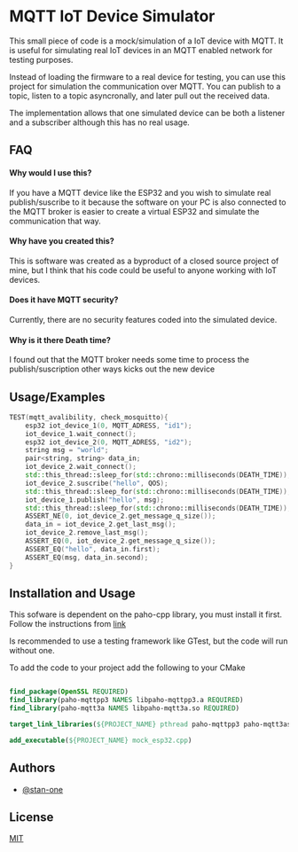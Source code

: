 
# MQTT IoT Device Simulator 

This small piece of code is a mock/simulation of a IoT device with MQTT. It is useful for simulating real IoT devices in an MQTT enabled network for testing purposes.

Instead of loading the firmware to a real device for testing, you can use this project for simulation the communication over MQTT. You can publish to a topic, listen to a topic asyncronally, and later pull out the received data.

The implementation allows that one simulated device can be both a listener and a subscriber although this has no real usage.








## FAQ

#### Why would I use this?

If you have a MQTT device like the ESP32 and you wish to simulate real publish/suscribe to it because the software on your PC is also connected to the MQTT broker is easier to create a virtual ESP32 and simulate the communication that way. 

#### Why have you created this?

This is software was created as a byproduct of a closed source project of mine, but I think that his code could be useful to anyone working with IoT devices.

#### Does it have MQTT security?

Currently, there are no security features coded into the simulated device.

#### Why is it there Death time?

I found out that the MQTT broker needs some time to process the publish/suscription other ways kicks out the new device


## Usage/Examples

```cpp
TEST(mqtt_avalibility, check_mosquitto){
    esp32 iot_device_1(0, MQTT_ADRESS, "id1");
    iot_device_1.wait_connect();
    esp32 iot_device_2(0, MQTT_ADRESS, "id2");
    string msg = "world";
    pair<string, string> data_in;
    iot_device_2.wait_connect();
    std::this_thread::sleep_for(std::chrono::milliseconds(DEATH_TIME));
    iot_device_2.suscribe("hello", QOS);
    std::this_thread::sleep_for(std::chrono::milliseconds(DEATH_TIME));
    iot_device_1.publish("hello", msg);
    std::this_thread::sleep_for(std::chrono::milliseconds(DEATH_TIME));
    ASSERT_NE(0, iot_device_2.get_message_q_size());
    data_in = iot_device_2.get_last_msg();
    iot_device_2.remove_last_msg();
    ASSERT_EQ(0, iot_device_2.get_message_q_size());
    ASSERT_EQ("hello", data_in.first);
    ASSERT_EQ(msg, data_in.second);
}
```


## Installation and Usage

This sofware is dependent on the paho-cpp library, you must install it first.
Follow the instructions from [link](https://github.com/eclipse/paho.mqtt.cpp)

Is recommended to use a testing framework like GTest, but the code will run without one.

To add the code to your project add the following to your CMake

```cmake

find_package(OpenSSL REQUIRED)
find_library(paho-mqttpp3 NAMES libpaho-mqttpp3.a REQUIRED)
find_library(paho-mqtt3a NAMES libpaho-mqtt3a.so REQUIRED)

target_link_libraries(${PROJECT_NAME} pthread paho-mqttpp3 paho-mqtt3as ${CMAKE_DL_LIBS}) 

add_executable(${PROJECT_NAME} mock_esp32.cpp)
```


## Authors

- [@stan-one](https://www.github.com/stan-one)


## License

[MIT](https://choosealicense.com/licenses/mit/)

